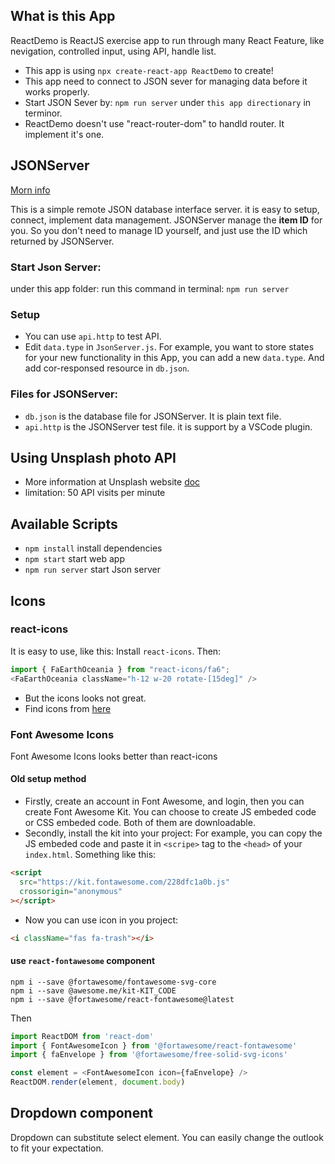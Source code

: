 ## What is this App

ReactDemo is ReactJS exercise app to run through many React Feature, like nevigation, controlled input, using API, handle list.

- This app is using `npx create-react-app ReactDemo` to create!
- This app need to connect to JSON sever for managing data before it works properly. 
- Start JSON Sever by: `npm run server` under `this app directionary` in terminor.
- ReactDemo doesn't use "react-router-dom" to handld router. It implement it's one.

## JSONServer
[Morn info](https://www.npmjs.com/package/json-server)

This is a simple remote JSON database interface server. it is easy to setup, connect, implement data management.
JSONServer manage the **item ID** for you. So you don't need to manage ID yourself, and just use the ID which returned by JSONServer.

### Start Json Server: 
under this app folder: run this command in terminal: `npm run server`

### Setup
- You can use `api.http` to test API.
- Edit `data.type` in `JsonServer.js`.
For example, you want to store states for your new functionality in this App, you can add a new `data.type`. And add cor-responsed resource in `db.json`.

### Files for JSONServer:
- `db.json` is the database file for JSONServer. It is plain text file.
- `api.http` is the JSONServer test file. it is support by a VSCode plugin.

## Using Unsplash photo API

- More information at Unsplash website [doc](https://unsplash.com/documentation)
- limitation: 50 API visits per minute

## Available Scripts
- `npm install` install dependencies
- `npm start` start web app
- `npm run server` start Json server

## Icons

### react-icons

It is easy to use, like this:
Install `react-icons`.
Then:
```js
import { FaEarthOceania } from "react-icons/fa6";
<FaEarthOceania className="h-12 w-20 rotate-[15deg]" />
```
- But the icons looks not great.
- Find icons from [here](https://react-icons.github.io/react-icons/)

### Font Awesome Icons

Font Awesome Icons looks better than react-icons

#### Old setup method
- Firstly, create an account in Font Awesome, and login, then you can create Font Awesome Kit. You can choose to create JS embeded code or CSS embeded code. Both of them are downloadable.
- Secondly, install the kit into your project: 
For example, you can copy the JS embeded code and paste it in `<scripe>` tag to the `<head>` of your `index.html`.
Something like this:
```html
<script
  src="https://kit.fontawesome.com/228dfc1a0b.js"
  crossorigin="anonymous"
></script>
```
- Now you can use icon in you project:
```html
<i className="fas fa-trash"></i>
```

#### use `react-fontawesome` component 
```
npm i --save @fortawesome/fontawesome-svg-core
npm i --save @awesome.me/kit-KIT_CODE
npm i --save @fortawesome/react-fontawesome@latest
```
Then
```js
import ReactDOM from 'react-dom'
import { FontAwesomeIcon } from '@fortawesome/react-fontawesome'
import { faEnvelope } from '@fortawesome/free-solid-svg-icons'

const element = <FontAwesomeIcon icon={faEnvelope} />
ReactDOM.render(element, document.body)
```

## Dropdown component

Dropdown can substitute select element. You can easily change the outlook to fit your expectation.

